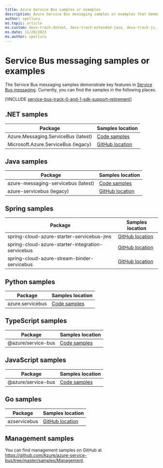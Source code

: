 ```yaml
---
title: Azure Service Bus samples or examples
description: Azure Service Bus messaging samples or examples that demonstrate key features. 
author: spelluru
ms.topic: article
ms.custom: devx-track-dotnet, devx-track-extended-java, devx-track-js, devx-track-python
ms.date: 11/28/2023
ms.author: spelluru
---
```


# Service Bus messaging samples or examples
The Service Bus messaging samples demonstrate key features in [Service Bus messaging](https://azure.microsoft.com/services/service-bus/). Currently, you can find the samples in the following places.

[!INCLUDE [service-bus-track-0-and-1-sdk-support-retirement](../../includes/service-bus-track-0-and-1-sdk-support-retirement.md)]

## .NET samples

| Package | Samples location | 
| ------- | ---------------- | 
| Azure.Messaging.ServiceBus (latest) | [Code samples](/samples/azure/azure-sdk-for-net/azuremessagingservicebus-samples/) | 
| Microsoft.Azure.ServiceBus (legacy) | [GitHub location](https://github.com/Azure/azure-service-bus/tree/master/samples/DotNet/Microsoft.Azure.ServiceBus) |

## Java samples
| Package | Samples location | 
| ------- | ---------------- | 
| azure-messaging-servicebus (latest) | [Code samples](/samples/azure/azure-sdk-for-java/servicebus-samples/) |
| azure-servicebus (legacy) | [GitHub location](https://github.com/Azure/azure-service-bus/tree/master/samples/Java) |

## Spring samples
| Package                                           | Samples location                                                                                                                                                          | 
|---------------------------------------------------|---------------------------------------------------------------------------------------------------------------------------------------------------------------------------| 
| spring-cloud-azure-starter-servicebus-jms         | [GitHub location](https://github.com/Azure-Samples/azure-spring-boot-samples/tree/spring-cloud-azure_v4.3.0/servicebus/spring-cloud-azure-starter-servicebus-jms)         |
| spring-cloud-azure-starter-integration-servicebus | [GitHub location](https://github.com/Azure-Samples/azure-spring-boot-samples/tree/spring-cloud-azure_v4.3.0/servicebus/spring-cloud-azure-starter-integration-servicebus) |
| spring-cloud-azure-stream-binder-servicebus       | [GitHub location](https://github.com/Azure-Samples/azure-spring-boot-samples/tree/spring-cloud-azure_v4.3.0/servicebus/spring-cloud-azure-stream-binder-servicebus)       |

## Python samples
| Package | Samples location |
| -------------------- | ----------------------- |
| azure.servicebus | [Code samples](/samples/azure/azure-sdk-for-python/servicebus-samples/) |

## TypeScript samples
| Package | Samples location | 
| ------- | ---------------- | 
| @azure/service-bus | [Code samples](/samples/azure/azure-sdk-for-js/service-bus-typescript/) | 

## JavaScript samples
| Package | Samples location | 
| ------- | ---------------- | 
| @azure/service-bus | [Code samples](/samples/azure/azure-sdk-for-js/service-bus-javascript/) | 

## Go samples
| Package | Samples location | 
| ------- | ---------------- | 
| azservicebus | [GitHub location](https://github.com/Azure/azure-sdk-for-go/tree/main/sdk/messaging/azservicebus) |

## Management samples
You can find management samples on GitHub at https://github.com/Azure/azure-service-bus/tree/master/samples/Management.

